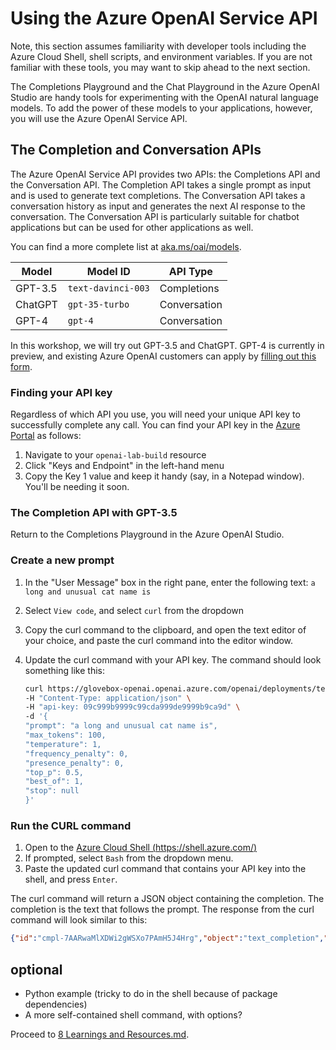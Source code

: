 # Using the Azure OpenAI Service API

Note, this section assumes familiarity with developer tools including the Azure Cloud Shell, shell scripts, and environment variables. If you are not familiar with these tools, you may want to skip ahead to the next section.

The Completions Playground and the Chat Playground in the Azure OpenAI Studio are handy tools for experimenting with the OpenAI natural language models. To add the power of these models to your applications, however, you will use the Azure OpenAI Service API.

## The Completion and Conversation APIs

The Azure OpenAI Service API provides two APIs: the Completions API and the Conversation API. The Completion API takes a single prompt as input and is used to generate text completions. The Conversation API takes a conversation history as input and generates the next AI response to the conversation. The Conversation API is particularly suitable for chatbot applications but can be used for other applications as well.

You can find a more complete list at [aka.ms/oai/models](https://aka.ms/oai/models).

| Model | Model ID | API Type |
| ----| --------------- | --------------- |
| GPT-3.5 | `text-davinci-003` | Completions |
| ChatGPT | `gpt-35-turbo` | Conversation |
| GPT-4 | `gpt-4` | Conversation |

In this workshop, we will try out GPT-3.5 and ChatGPT. GPT-4 is currently in preview, and existing Azure OpenAI customers can apply by [filling out this form](https://aka.ms/oai/get-gpt4).

### Finding your API key

Regardless of which API you use, you will need your unique API key to successfully complete any call. You can find your API key in the [Azure Portal](https://portal.azure.com) as follows:

1. Navigate to your `openai-lab-build` resource
2. Click "Keys and Endpoint" in the left-hand menu
3. Copy the Key 1 value and keep it handy (say, in a Notepad window). You'll be needing it soon.

### The Completion API with GPT-3.5

Return to the Completions Playground in the Azure OpenAI Studio.

### Create a new prompt

1. In the "User Message" box in the right pane, enter the following text: `a long and unusual cat name is `
2. Select `View code`, and select `curl` from the dropdown
3. Copy the curl command to the clipboard, and open the text editor of your choice, and paste the curl command into the editor window.
4. Update the curl command with your API key. The command should look something like this:

    ```bash
    curl https://glovebox-openai.openai.azure.com/openai/deployments/text-davinci-003/completions?api-version=2022-12-01 \
    -H "Content-Type: application/json" \
    -H "api-key: 09c999b9999c99cda999de9999b9ca9d" \
    -d '{
    "prompt": "a long and unusual cat name is",
    "max_tokens": 100,
    "temperature": 1,
    "frequency_penalty": 0,
    "presence_penalty": 0,
    "top_p": 0.5,
    "best_of": 1,
    "stop": null
    }'

### Run the CURL command

1. Open to the [Azure Cloud Shell (https://shell.azure.com/)](https://shell.azure.com/)
2. If prompted, select `Bash` from the dropdown menu.
3. Paste the updated curl command that contains your API key into the shell, and press `Enter`.

The curl command will return a JSON object containing the completion. The completion is the text that follows the prompt. The response from the curl command will look similar to this:

```json
{"id":"cmpl-7AARwaMlXDWi2gWSXo7PAmH5J4Hrg","object":"text_completion","created":1682657804,"model":"text-davinci-003","choices":[{"text":" one that’s not just two syllables. This means that you’ll need to come up with a name that’s longer than that. If you have a female cat, you can choose a name that’s three syllables long. If you have a male cat, you can choose a name that’s four syllables long. You can also use names that are three syllables long if you have a male cat.\n\nIf you have a","index":0,"finish_reason":"length","logprobs":null}],"usage":{"completion_tokens":100,"prompt_tokens":6,"total_tokens":106}}
```

## optional

* Python example (tricky to do in the shell because of package dependencies)
* A more self-contained shell command, with options?

Proceed to [8 Learnings and Resources.md](8%20Learnings%20and%20Resources.md).
